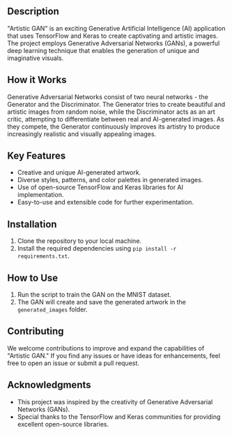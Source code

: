 

## Description
"Artistic GAN" is an exciting Generative Artificial Intelligence (AI) application that uses TensorFlow and Keras to create captivating and artistic images. The project employs Generative Adversarial Networks (GANs), a powerful deep learning technique that enables the generation of unique and imaginative visuals.

## How it Works
Generative Adversarial Networks consist of two neural networks - the Generator and the Discriminator. The Generator tries to create beautiful and artistic images from random noise, while the Discriminator acts as an art critic, attempting to differentiate between real and AI-generated images. As they compete, the Generator continuously improves its artistry to produce increasingly realistic and visually appealing images.

## Key Features
- Creative and unique AI-generated artwork.
- Diverse styles, patterns, and color palettes in generated images.
- Use of open-source TensorFlow and Keras libraries for AI implementation.
- Easy-to-use and extensible code for further experimentation.

## Installation
1. Clone the repository to your local machine.
2. Install the required dependencies using `pip install -r requirements.txt`.

## How to Use
1. Run the  script to train the GAN on the MNIST dataset.
2. The GAN will create and save the generated artwork in the `generated_images` folder.


## Contributing
We welcome contributions to improve and expand the capabilities of "Artistic GAN." If you find any issues or have ideas for enhancements, feel free to open an issue or submit a pull request.


## Acknowledgments
- This project was inspired by the creativity of Generative Adversarial Networks (GANs).
- Special thanks to the TensorFlow and Keras communities for providing excellent open-source libraries.


